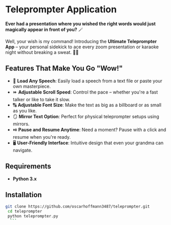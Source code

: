 # Teleprompter Application

**Ever had a presentation where you wished the right words would just magically appear in front of you?** 🪄

Well, your wish is my command! Introducing the **Ultimate Teleprompter App** – your personal sidekick to ace every zoom presentation or karaoke night without breaking a sweat. 🎤✨

## Features That Make You Go "Wow!"

- 📄 **Load Any Speech**: Easily load a speech from a text file or paste your own masterpiece.
- ⏩ **Adjustable Scroll Speed**: Control the pace – whether you're a fast talker or like to take it slow.
- 🔠 **Adjustable Font Size**: Make the text as big as a billboard or as small as you like.
- 🪞 **Mirror Text Option**: Perfect for physical teleprompter setups using mirrors.
- ⏯️ **Pause and Resume Anytime**: Need a moment? Pause with a click and resume when you're ready.
- 🖥️ **User-Friendly Interface**: Intuitive design that even your grandma can navigate.

## Requirements

- **Python 3.x**

## Installation

   ```bash
   git clone https://github.com/oscarhoffmann3487/teleprompter.git
    cd teleprompter
    python teleprompter.py
     ```

